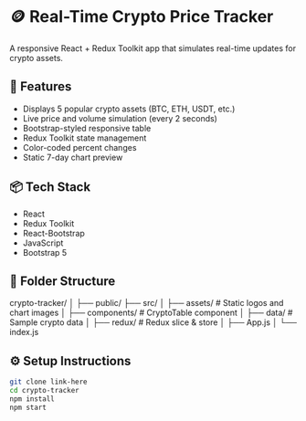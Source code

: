 # 🪙 Real-Time Crypto Price Tracker

A responsive React + Redux Toolkit app that simulates real-time updates for crypto assets.

## 🚀 Features

- Displays 5 popular crypto assets (BTC, ETH, USDT, etc.)
- Live price and volume simulation (every 2 seconds)
- Bootstrap-styled responsive table
- Redux Toolkit state management
- Color-coded percent changes
- Static 7-day chart preview

## 📦 Tech Stack

- React
- Redux Toolkit
- React-Bootstrap
- JavaScript
- Bootstrap 5

## 📁 Folder Structure

crypto-tracker/
│
├── public/
├── src/
│ ├── assets/ # Static logos and chart images
│ ├── components/ # CryptoTable component
│ ├── data/ # Sample crypto data
│ ├── redux/ # Redux slice & store
│ ├── App.js
│ └── index.js

## ⚙️ Setup Instructions

```bash
git clone link-here
cd crypto-tracker
npm install
npm start